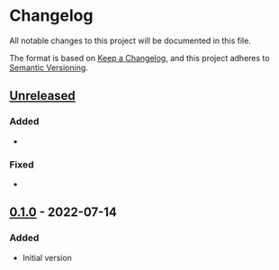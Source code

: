 # Changelog

All notable changes to this project will be documented in this file.

The format is based on [Keep a Changelog](https://keepachangelog.com/en/1.0.0/),
and this project adheres to [Semantic Versioning](https://semver.org/spec/v2.0.0.html).

## [Unreleased]

### Added 

- 

### Fixed

- 

## [0.1.0] - 2022-07-14

### Added

- Initial version

[unreleased]: https://github.com/grahamboree/tilde/compare/v0.1.0...HEAD
[0.1.0]: https://github.com/grahamboree/tilde/releases/tag/v0.1.0